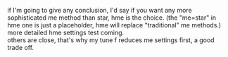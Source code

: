 if I'm going to give any conclusion, I'd say if you want any more sophisticated me method than star, hme is the choice. (the "me=star" in hme one is just a placeholder, hme will replace "traditional" me methods.)  
more detailed hme settings test coming.  
others are close, that's why my tune f reduces me settings first, a good trade off.